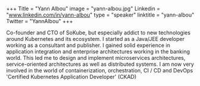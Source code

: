 +++
Title = "Yann Albou"
image = "yann-albou.jpg"
Linkedin = "www.linkedin.com/in/yann-albou"
type = "speaker"
linktitle = "yann-albou"
Twitter = "YannAlbou"
+++

Co-founder and CTO of SoKube, but especially addict to new technologies around Kubernetes and its ecosystem.
I started as a Java/JEE developer working as a consultant and publisher. I gained solid experience in application integration and enterprise architectures working in the banking world. This led me to design and implement microservices architectures, service-oriented architectures as well as distributed systems.
I am now very involved in the world of containerization, orchestration, CI / CD and DevOps
'Certified Kubernetes Application Developer' (CKAD)
